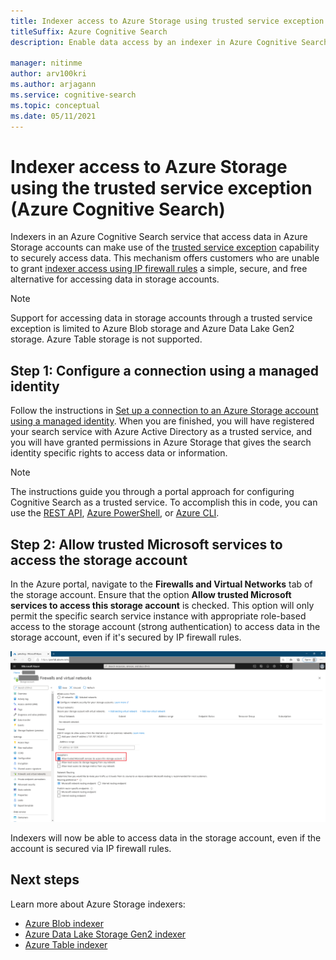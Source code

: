 ```yaml
---
title: Indexer access to Azure Storage using trusted service exception
titleSuffix: Azure Cognitive Search
description: Enable data access by an indexer in Azure Cognitive Search to data stored securely in Azure Storage.

manager: nitinme
author: arv100kri
ms.author: arjagann
ms.service: cognitive-search
ms.topic: conceptual
ms.date: 05/11/2021
---
```


# Indexer access to Azure Storage using the trusted service exception (Azure Cognitive Search)

Indexers in an Azure Cognitive Search service that access data in Azure Storage accounts can make use of the [trusted service exception](../storage/common/storage-network-security.md#exceptions) capability to securely access data. This mechanism offers customers who are unable to grant [indexer access using IP firewall rules](search-indexer-howto-access-ip-restricted.md) a simple, secure, and free alternative for accessing data in storage accounts.

> [!NOTE]
> Support for accessing data in storage accounts through a trusted service exception is limited to Azure Blob storage and Azure Data Lake Gen2 storage. Azure Table storage is not supported.

## Step 1: Configure a connection using a managed identity

Follow the instructions in [Set up a connection to an Azure Storage account using a managed identity](search-howto-managed-identities-storage.md). When you are finished, you will have registered your search service with Azure Active Directory as a trusted service, and you will have granted permissions in Azure Storage that gives the search identity specific rights to access data or information.

> [!NOTE]
> The instructions guide you through a portal approach for configuring Cognitive Search as a trusted service. To accomplish this in code, you can use the [REST API](/rest/api/searchmanagement/services/createorupdate), [Azure PowerShell](search-manage-powershell.md#create-a-service-with-a-system-assigned-managed-identity), or [Azure CLI](search-manage-azure-cli.md#create-a-service-with-a-system-assigned-managed-identity).

## Step 2: Allow trusted Microsoft services to access the storage account

In the Azure portal, navigate to the **Firewalls and Virtual Networks** tab of the storage account. Ensure that the option **Allow trusted Microsoft services to access this storage account** is checked. This option will only permit the specific search service instance with appropriate role-based access to the storage account (strong authentication) to access data in the storage account, even if it's secured by IP firewall rules.

![Trusted service exception](media\search-indexer-howto-secure-access\exception.png "Trusted service exception")

Indexers will now be able to access data in the storage account, even if the account is secured via IP firewall rules.

## Next steps

Learn more about Azure Storage indexers:

- [Azure Blob indexer](search-howto-indexing-azure-blob-storage.md)
- [Azure Data Lake Storage Gen2 indexer](search-howto-index-azure-data-lake-storage.md)
- [Azure Table indexer](search-howto-indexing-azure-tables.md)